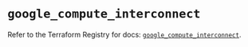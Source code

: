 # `google_compute_interconnect`

Refer to the Terraform Registry for docs: [`google_compute_interconnect`](https://registry.terraform.io/providers/hashicorp/google-beta/6.23.0/docs/resources/google_compute_interconnect).
